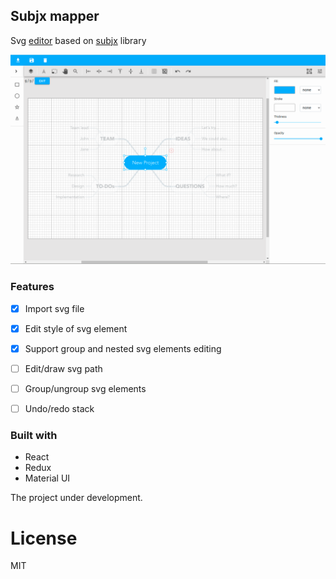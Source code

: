 ## Subjx mapper
Svg [editor](https://nichollascarter.github.io/subjx-mapper/) based on [subjx](https://github.com/nichollascarter/subjx) library

<p align="center">
    <img src="https://raw.githubusercontent.com/nichollascarter/subjx-mapper/master/public/demo.png">
</p>

### Features

- [x] Import svg file 

- [x] Edit style of svg element

- [x] Support group and nested svg elements editing

- [ ] Edit/draw svg path

- [ ] Group/ungroup svg elements

- [ ] Undo/redo stack

### Built with

* React
* Redux
* Material UI

The project under development.

# License

MIT